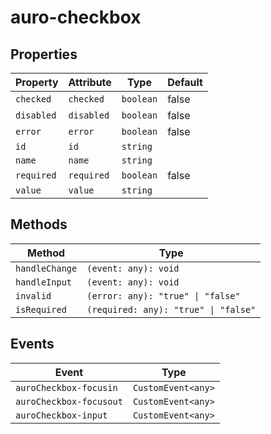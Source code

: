# auro-checkbox

## Properties

| Property   | Attribute  | Type      | Default |
|------------|------------|-----------|---------|
| `checked`  | `checked`  | `boolean` | false   |
| `disabled` | `disabled` | `boolean` | false   |
| `error`    | `error`    | `boolean` | false   |
| `id`       | `id`       | `string`  |         |
| `name`     | `name`     | `string`  |         |
| `required` | `required` | `boolean` | false   |
| `value`    | `value`    | `string`  |         |

## Methods

| Method         | Type                                 |
|----------------|--------------------------------------|
| `handleChange` | `(event: any): void`                 |
| `handleInput`  | `(event: any): void`                 |
| `invalid`      | `(error: any): "true" \| "false"`    |
| `isRequired`   | `(required: any): "true" \| "false"` |

## Events

| Event                   | Type               |
|-------------------------|--------------------|
| `auroCheckbox-focusin`  | `CustomEvent<any>` |
| `auroCheckbox-focusout` | `CustomEvent<any>` |
| `auroCheckbox-input`    | `CustomEvent<any>` |
